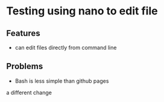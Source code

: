 # Testing using nano to edit file
## Features
+ can edit files directly from command line
## Problems
+ Bash is less simple than github pages

a different change